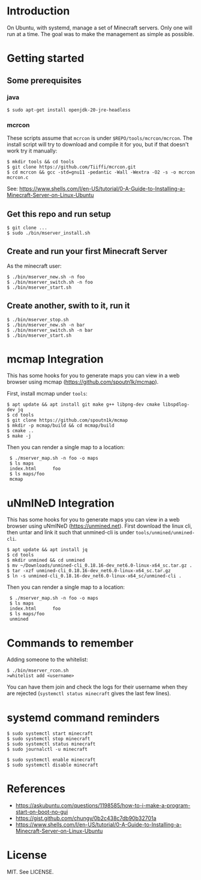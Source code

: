 # Introduction

On Ubuntu, with systemd, manage a set of Minecraft servers.  Only one
will run at a time.  The goal was to make the management as simple as
possible.

# Getting started

## Some prerequisites

### java

    $ sudo apt-get install openjdk-20-jre-headless

### mcrcon

These scripts assume that `mcrcon` is under
`$REPO/tools/mcrcon/mcrcon`.  The install script will try to download
and compile it for you, but if that doesn't work try it manually:

    $ mkdir tools && cd tools
    $ git clone https://github.com/Tiiffi/mcrcon.git
    $ cd mcrcon && gcc -std=gnu11 -pedantic -Wall -Wextra -O2 -s -o mcrcon mcrcon.c

See: https://www.shells.com/l/en-US/tutorial/0-A-Guide-to-Installing-a-Minecraft-Server-on-Linux-Ubuntu

## Get this repo and run setup

    $ git clone ...
    $ sudo ./bin/mserver_install.sh

## Create and run your first Minecraft Server

As the minecraft user:

    $ ./bin/mserver_new.sh -n foo
    $ ./bin/mserver_switch.sh -n foo
    $ ./bin/mserver_start.sh

## Create another, swith to it, run it

    $ ./bin/mserver_stop.sh
    $ ./bin/mserver_new.sh -n bar
    $ ./bin/mserver_switch.sh -n bar
    $ ./bin/mserver_start.sh

# mcmap Integration

This has some hooks for you to generate maps you can view in a web browser using mcmap (https://github.com/spoutn1k/mcmap).

First, install mcmap under `tools`:

    $ apt update && apt install git make g++ libpng-dev cmake libspdlog-dev jq
    $ cd tools
    $ git clone https://github.com/spoutn1k/mcmap
    $ mkdir -p mcmap/build && cd mcmap/build
    $ cmake ..
    $ make -j

Then you can render a single map to a location:

     $ ./mserver_map.sh -n foo -o maps
     $ ls maps
     index.html      foo
     $ ls maps/foo
     mcmap

# uNmINeD Integration

This has some hooks for you to generate maps you can view in a web browser using uNmINeD (https://unmined.net).  First download the linux cli, then untar and link it such that unmined-cli is under `tools/unmined/unmined-cli`.

    $ apt update && apt install jq
    $ cd tools
    $ mkdir unmined && cd unmined
    $ mv ~/Downloads/unmined-cli_0.18.16-dev_net6.0-linux-x64_sc.tar.gz .
    $ tar -xzf unmined-cli_0.18.16-dev_net6.0-linux-x64_sc.tar.gz
    $ ln -s unmined-cli_0.18.16-dev_net6.0-linux-x64_sc/unmined-cli .

Then you can render a single map to a location:

     $ ./mserver_map.sh -n foo -o maps
     $ ls maps
     index.html      foo
     $ ls maps/foo
     unmined

# Commands to remember

Adding someone to the whitelist:

    $ ./bin/mserver_rcon.sh
    >whitelist add <username>

You can have them join and check the logs for their username when they
are rejected (`systemctl status minecraft` gives the last few lines).

# systemd command reminders
    $ sudo systemctl start minecraft
    $ sudo systemctl stop minecraft
    $ sudo systemctl status minecraft
    $ sudo journalctl -u minecraft

    $ sudo systemctl enable minecraft
    $ sudo systemctl disable minecraft

# References

* https://askubuntu.com/questions/1198585/how-to-i-make-a-program-start-on-boot-no-gui
* https://gist.github.com/chungy/0b2c438c7db90b32701a
* https://www.shells.com/l/en-US/tutorial/0-A-Guide-to-Installing-a-Minecraft-Server-on-Linux-Ubuntu

# License

MIT.  See LICENSE.
